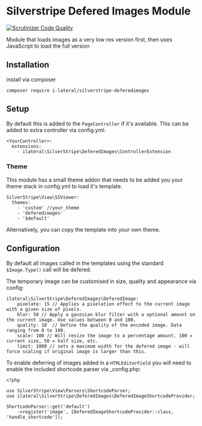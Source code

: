 # Silverstripe Defered Images Module

[![Scrutinizer Code Quality](https://scrutinizer-ci.com/g/i-lateral/silverstripe-deferedimages/badges/quality-score.png?b=master)](https://scrutinizer-ci.com/g/i-lateral/silverstripe-deferedimages/?branch=master)

Module that loads images as a very low res version first, then uses JavaScript to load the full version

## Installation

install via composer

``` 
composer require i-lateral/silverstripe-deferedimages
```
## Setup

By default this is added to the `PageController` if it's available. This can be added to extra controller via config.yml:

```
<YourController>:
  extensions:
    - ilateral\SilverStripe\DeferedImages\ControllerExtension
```

### Theme

This module has a small theme addon that needs to be added you your theme stack in config.yml to load it's template.

```
SilverStripe\View\SSViewer:
  themes:
    - 'custom' //your_theme
    - 'deferedimages'
    - '$default'
```

Alternatively, you can copy the template into your own theme.

## Configuration

By default all images called in the templates using the standard `$Image.Type()` call will be defered.

The temporary image can be customised in size, quality and appearance via config:

```
ilateral\SilverStripe\DeferedImages\DeferedImage:
    pixelate: 15 // Applies a pixelation effect to the current image with a given size of pixels.
    blur: 50 // Apply a gaussian blur filter with a optional amount on the current image. Use values between 0 and 100.
    quality: 10  // Define the quality of the encoded image. Data ranging from 0 to 100.
    scale: 100 // Will resize the image to a percentage amount. 100 = current size, 50 = half size, etc.
    limit: 1000 // sets a maximum width for the defered image - will force scaling if original image is larger than this.
```

To enable deferring of images added in a `HTMLEditorField` you will need to enable the included shortcode parser via _config.php:

```
<?php

use SilverStripe\View\Parsers\ShortcodeParser;
use ilateral\SilverStripe\DeferedImages\DeferedImageShortcodeProvider;

ShortcodeParser::get('default')
    ->register('image', [DeferedImageShortcodeProvider::class, 'handle_shortcode']);
```
